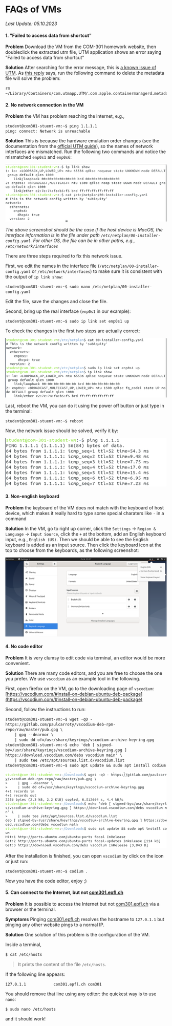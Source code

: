 # FAQs of VMs

*Last Update: 05.10.2023*

#### 1. "Failed to access data from shortcut" 

**Problem** Download the VM from the COM-301 homework website, then doubleclick the extracted utm file, UTM application shows an error saying "Failed to access data from shortcut" 

**Solution** After searching for the error message, this is [a known issue of UTM](https://github.com/utmapp/UTM/issues/3801). As [this reply](https://github.com/utmapp/UTM/issues/3801#issuecomment-1434050071) says, run the following command to delete the metadata file will solve the problem: 

```
rm ~/Library/Containers/com.utmapp.UTM/.com.apple.containermanagerd.metadata.plist
```

#### 2. No network connection in the VM

**Problem** the VM has problem reaching the internet, e.g., 

```
student@com301-stuent-vm:~$ ping 1.1.1.1
ping: connect: Network is unreachable
```

**Solution** This is because the hardware emulation order changes (see the documentation from the [official UTM guide](https://docs.getutm.app/guides/ubuntu/#networking-is-unavailable)), so the names of network interfaces are mismatched. Run the following two commands and notice the mismatched `enp0s1` and `enp0s6`:

![Network interface names mismatch](./images/arm64-network-unreachable.png)

*The above screenshot should be the case if the host device is MacOS, the interface information is in the file under path `/etc/netplan/00-installer-config.yaml`. For other OS, the file can be in other paths, e.g., `/etc/network/interfaces`*

There are three steps required to fix this network issue. 

First, we edit the names in the interface file (`/etc/netplan/00-installer-config.yaml` or `/etc/network/interfaces`) to make sure it is consistent with the output of `ip link show`:
```
student@com301-stuent-vm:~$ sudo nano /etc/netplan/00-installer-config.yaml
```

Edit the file, save the changes and close the file. 

Second, bring up the real interface (`enp0s1` in our example):
```
student@com301-stuent-vm:~$ sudo ip link set enp0s1 up
```

To check the changes in the first two steps are actually correct: 

![after changing the interface name and bring up the interface](./images/arm64-change-interface-done.png)

Last, reboot the VM, you can do it using the power off button or just type in the terminal:
```
student@com301-stuent-vm:~$ reboot
```

Now, the network issue should be solved, verify it by: 

![network is good using ping](./images/arm64-network-good.png)

#### 3. Non-english keyboard

**Problem** the keyboard of the VM does not match with the keyboard of host device, which makes it really hard to type some special charaters like `-` in a command

**Solution** In the VM, go to right up corner, click the `Settings` -> `Region & Language` -> `Input Source`, click the `+` at the bottom, add an English keyboard input, e.g., `English (US)`. Then we should be able to see the English keyboard is added as an input source. Then click the keyboard icon at the top to choose from the keyboards, as the following screenshot:

![adding English keyboard](./images/arm64-english-input.png)

#### 4. No code editor

**Problem** It is very clumsy to edit code via terminal, an editor would be more convenient. 

**Solution** There are many code editors, and you are free to choose the one you prefer. We use `vscodium` as an example tool in the following. 

First, open firefox on the VM, go to the downloading page of `vscodium`: [https://vscodium.com/#install-on-debian-ubuntu-deb-package](https://vscodium.com/#install-on-debian-ubuntu-deb-package)

Second, follow the instructions to run:

```
student@com301-stuent-vm:~$ wget -qO - https://gitlab.com/paulcarroty/vscodium-deb-rpm-repo/raw/master/pub.gpg \
    | gpg --dearmor \
    | sudo dd of=/usr/share/keyrings/vscodium-archive-keyring.gpg
student@com301-stuent-vm:~$ echo 'deb [ signed-by=/usr/share/keyrings/vscodium-archive-keyring.gpg ] https://download.vscodium.com/debs vscodium main' \
    | sudo tee /etc/apt/sources.list.d/vscodium.list
student@com301-stuent-vm:~$ sudo apt update && sudo apt install codium
```

![install vscodium](./images/arm64-vscodium-install.png)

After the installation is finished, you can open `vscodium` by click on the icon or just run: 

```
student@com301-stuent-vm:~$ codium .
```

Now you have the code editor, enjoy ;)

#### 5. Can connect to the Internet, but not [com301.epfl.ch](https://com301.epfl.ch/)

**Problem** It is possible to access the Internet but not [com301.epfl.ch](https://com301.epfl.ch/) via a browser or the terminal.

**Symptoms** Pinging [com301.epfl.ch](https://com301.epfl.ch/) resolves the hostname to `127.0.1.1` but pinging any other website pings to a normal IP.

**Solution** One solution of this problem is the configuration of the VM.

Inside a terminal,

```bash
$ cat /etc/hosts
```

> It prints the content of the file `/etc/hosts`.

If the following line appears:

```
127.0.1.1            com301.epfl.ch com301
```

You should remove that line using any editor: the quickest way is to use `nano`:

```bash
$ sudo nano /etc/hosts
```

and it should work!